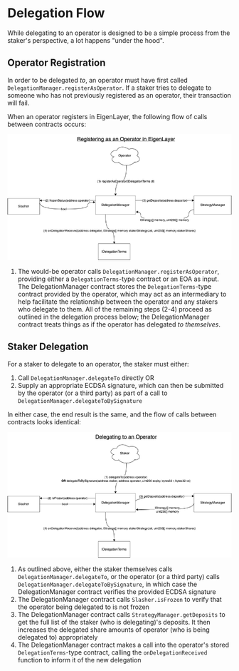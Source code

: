 
# Delegation Flow

While delegating to an operator is designed to be a simple process from the staker's perspective, a lot happens "under the hood".

## Operator Registration

In order to be delegated *to*, an operator must have first called `DelegationManager.registerAsOperator`. If a staker tries to delegate to someone who has not previously registered as an operator, their transaction will fail.

When an operator registers in EigenLayer, the following flow of calls between contracts occurs:

![Registering as an Operator in EigenLayer](images/EL_operator_registration.png?raw=true "Registering as an Operator in EigenLayer")

1. The would-be operator calls `DelegationManager.registerAsOperator`, providing either a `DelegationTerms`-type contract or an EOA as input. The DelegationManager contract stores the `DelegationTerms`-type contract provided by the operator, which may act as an intermediary to help facilitate the relationship between the operator and any stakers who delegate to them.
All of the remaining steps (2-4) proceed as outlined in the delegation process below; the DelegationManager contract treats things as if the operator has delegated *to themselves*.

## Staker Delegation

For a staker to delegate to an operator, the staker must either:
1. Call `DelegationManager.delegateTo` directly
OR
2. Supply an appropriate ECDSA signature, which can then be submitted by the operator (or a third party) as part of a call to `DelegationManager.delegateToBySignature`

In either case, the end result is the same, and the flow of calls between contracts looks identical:

![Delegating in EigenLayer](images/EL_delegating.png?raw=true "Delegating in EigenLayer")

1. As outlined above, either the staker themselves calls `DelegationManager.delegateTo`, or the operator (or a third party) calls `DelegationManager.delegateToBySignature`, in which case the DelegationManager contract verifies the provided ECDSA signature
2. The DelegationManager contract calls `Slasher.isFrozen` to verify that the operator being delegated to is not frozen
3. The DelegationManager contract calls `StrategyManager.getDeposits` to get the full list of the staker (who is delegating)'s deposits. It then increases the delegated share amounts of operator (who is being delegated to) appropriately
4. The DelegationManager contract makes a call into the operator's stored `DelegationTerms`-type contract, calling the `onDelegationReceived` function to inform it of the new delegation